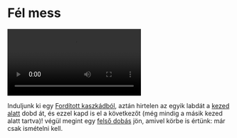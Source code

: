 # Fél mess

![halfmess](/videos/mp4/halfmess.mp4)

Induljunk ki egy [Fordított kaszkádból](#forditott-kaszkad), aztán hirtelen az egyik labdát a [kezed alatt](#kez-alatt) dobd át, és ezzel kapd is el a következőt (még mindig a másik kezed alatt tartva)! végül megint egy [felső dobás](#atadas-felul) jön, amivel körbe is értünk: már csak ismételni kell.


